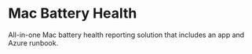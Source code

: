 # Mac Battery Health
All-in-one Mac battery health reporting solution that includes an app and Azure runbook. 

